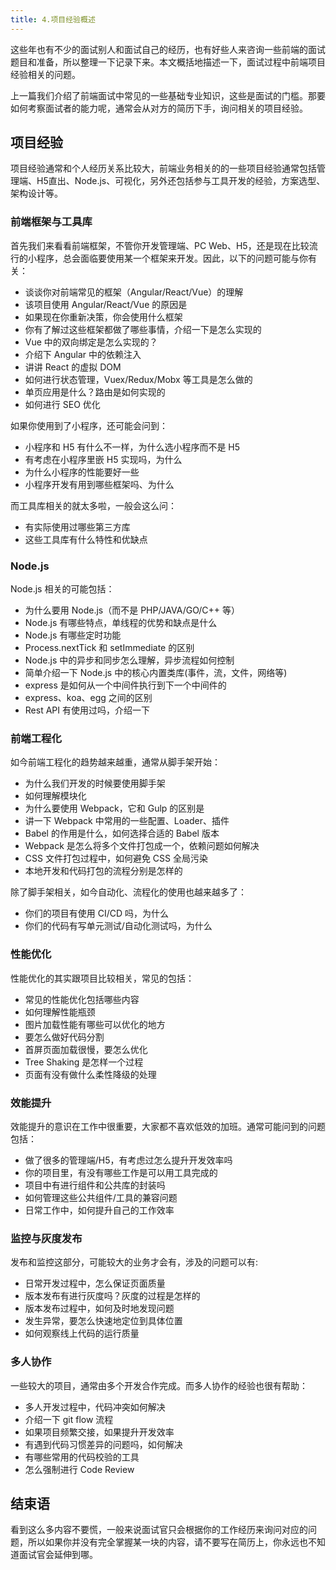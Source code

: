 ```yaml
---
title: 4.项目经验概述
---
```

这些年也有不少的面试别人和面试自己的经历，也有好些人来咨询一些前端的面试题目和准备，所以整理一下记录下来。本文概括地描述一下，面试过程中前端项目经验相关的问题。
<!--more-->

上一篇我们介绍了前端面试中常见的一些基础专业知识，这些是面试的门槛。那要如何考察面试者的能力呢，通常会从对方的简历下手，询问相关的项目经验。

## 项目经验
项目经验通常和个人经历关系比较大，前端业务相关的的一些项目经验通常包括管理端、H5直出、Node.js、可视化，另外还包括参与工具开发的经验，方案选型、架构设计等。

### 前端框架与工具库
首先我们来看看前端框架，不管你开发管理端、PC Web、H5，还是现在比较流行的小程序，总会面临要使用某一个框架来开发。因此，以下的问题可能与你有关：
- 谈谈你对前端常见的框架（Angular/React/Vue）的理解
- 该项目使用 Angular/React/Vue 的原因是
- 如果现在你重新决策，你会使用什么框架
- 你有了解过这些框架都做了哪些事情，介绍一下是怎么实现的
- Vue 中的双向绑定是怎么实现的？
- 介绍下 Angular 中的依赖注入
- 讲讲 React 的虚拟 DOM
- 如何进行状态管理，Vuex/Redux/Mobx 等工具是怎么做的
- 单页应用是什么？路由是如何实现的
- 如何进行 SEO 优化

如果你使用到了小程序，还可能会问到：
- 小程序和 H5 有什么不一样，为什么选小程序而不是 H5
- 有考虑在小程序里嵌 H5 实现吗，为什么
- 为什么小程序的性能要好一些
- 小程序开发有用到哪些框架吗、为什么

而工具库相关的就太多啦，一般会这么问：
- 有实际使用过哪些第三方库
- 这些工具库有什么特性和优缺点

### Node.js
Node.js 相关的可能包括：
- 为什么要用 Node.js（而不是 PHP/JAVA/GO/C++ 等）
- Node.js 有哪些特点，单线程的优势和缺点是什么
- Node.js 有哪些定时功能
- Process.nextTick 和 setImmediate 的区别
- Node.js 中的异步和同步怎么理解，异步流程如何控制
- 简单介绍一下 Node.js 中的核心内置类库(事件，流，文件，网络等)
- express 是如何从一个中间件执行到下一个中间件的
- express、koa、egg 之间的区别
- Rest API 有使用过吗，介绍一下

### 前端工程化
如今前端工程化的趋势越来越重，通常从脚手架开始：
- 为什么我们开发的时候要使用脚手架
- 如何理解模块化
- 为什么要使用 Webpack，它和 Gulp 的区别是
- 讲一下 Webpack 中常用的一些配置、Loader、插件
- Babel 的作用是什么，如何选择合适的 Babel 版本
- Webpack 是怎么将多个文件打包成一个，依赖问题如何解决
- CSS 文件打包过程中，如何避免 CSS 全局污染
- 本地开发和代码打包的流程分别是怎样的

除了脚手架相关，如今自动化、流程化的使用也越来越多了：
- 你们的项目有使用 CI/CD 吗，为什么
- 你们的代码有写单元测试/自动化测试吗，为什么

### 性能优化
性能优化的其实跟项目比较相关，常见的包括：
- 常见的性能优化包括哪些内容
- 如何理解性能瓶颈
- 图片加载性能有哪些可以优化的地方
- 要怎么做好代码分割
- 首屏页面加载很慢，要怎么优化
- Tree Shaking 是怎样一个过程
- 页面有没有做什么柔性降级的处理

### 效能提升
效能提升的意识在工作中很重要，大家都不喜欢低效的加班。通常可能问到的问题包括：
- 做了很多的管理端/H5，有考虑过怎么提升开发效率吗
- 你的项目里，有没有哪些工作是可以用工具完成的
- 项目中有进行组件和公共库的封装吗
- 如何管理这些公共组件/工具的兼容问题
- 日常工作中，如何提升自己的工作效率

### 监控与灰度发布
发布和监控这部分，可能较大的业务才会有，涉及的问题可以有:
- 日常开发过程中，怎么保证页面质量
- 版本发布有进行灰度吗？灰度的过程是怎样的
- 版本发布过程中，如何及时地发现问题
- 发生异常，要怎么快速地定位到具体位置
- 如何观察线上代码的运行质量

### 多人协作
一些较大的项目，通常由多个开发合作完成。而多人协作的经验也很有帮助：
- 多人开发过程中，代码冲突如何解决
- 介绍一下 git flow 流程
- 如果项目频繁交接，如果提升开发效率
- 有遇到代码习惯差异的问题吗，如何解决
- 有哪些常用的代码校验的工具
- 怎么强制进行 Code Review

## 结束语
看到这么多内容不要慌，一般来说面试官只会根据你的工作经历来询问对应的问题，所以如果你并没有完全掌握某一块的内容，请不要写在简历上，你永远也不知道面试官会延伸到哪。